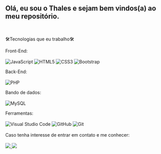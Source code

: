 <h2>Olá, eu sou o Thales e sejam bem vindos(a) ao meu repositório.</h2><br />

🛠Tecnologias que eu trabalho🛠

Front-End: <br />
    <br />![JavaScript](https://img.shields.io/badge/javascript-%23323330.svg?style=for-the-badge&logo=javascript&logoColor=%23F7DF1E)
    ![HTML5](https://img.shields.io/badge/html5-%23E34F26.svg?style=for-the-badge&logo=html5&logoColor=white)
    ![CSS3](https://img.shields.io/badge/css3-%231572B6.svg?style=for-the-badge&logo=css3&logoColor=white)
    ![Bootstrap](https://img.shields.io/badge/bootstrap-%23563D7C.svg?style=for-the-badge&logo=bootstrap&logoColor=white) <br />

Back-End: <br />
    <br />![PHP](https://img.shields.io/badge/php-%23777BB4.svg?style=for-the-badge&logo=php&logoColor=white) <br />

Bando de dados: <br />
    <br />![MySQL](https://img.shields.io/badge/mysql-%2300f.svg?style=for-the-badge&logo=mysql&logoColor=white) <br />

Ferramentas: <br />
<br />
      ![Visual Studio Code](https://img.shields.io/badge/Visual%20Studio%20Code-0078d7.svg?style=for-the-badge&logo=visual-studio-code&logoColor=white)
      ![GitHub](https://img.shields.io/badge/github-%23121011.svg?style=for-the-badge&logo=github&logoColor=white)
      ![Git](https://img.shields.io/badge/git-%23F05033.svg?style=for-the-badge&logo=git&logoColor=white)
      <br /><br />
      Caso tenha interesse de entrar em contato e me conhecer:<br /><br />
    <a href="https://www.linkedin.com/in/thales-vitor-oliveira-cirino-38105a186/">
        <img src="https://img.shields.io/badge/linkedin-%230077B5.svg?style=for-the-badge&logo=linkedin&logoColor=white">
    </a>
    <a href="mailto:thalesvitoroliveiracirino@gmail.com">
        <img src="https://camo.githubusercontent.com/571384769c09e0c66b45e39b5be70f68f552db3e2b2311bc2064f0d4a9f5983b/68747470733a2f2f696d672e736869656c64732e696f2f62616467652f476d61696c2d4431343833363f7374796c653d666f722d7468652d6261646765266c6f676f3d676d61696c266c6f676f436f6c6f723d7768697465" data-canonical-src="https://img.shields.io/badge/Gmail-D14836?style=for-the-badge&logo=gmail&logoColor=white" style="max-width: 100%;">
    </a>
